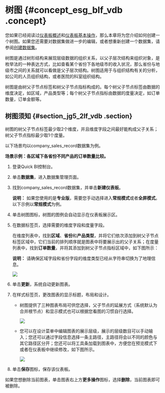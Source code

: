 # 树图 {#concept_esg_blf_vdb .concept}

您如果已经阅读过[仪表板概述](cn.zh-CN/快速入门/报表制作/仪表板概述.md#)和[仪表板基本操作](cn.zh-CN/快速入门/报表制作/仪表板基本操作/仪表板基本操作.md#)，那么本章将为您介绍如何创建一个树图。如果您还需要对数据集做进一步的编辑，或者想重新创建一个数据集，请参阅[创建数据集](cn.zh-CN/用户指南/数据建模/管理数据集/创建数据集.md#)。

树图是通过树形结构来展现层级数据的组织关系，以父子层次结构来组织对象，是枚举法的一种表达方式，比如查看某个省份下各地级市的收入状况，那么省份与地级市之间的关系就可以看做是父子层次结构。树图适用于与组织结构有关的分析，如公司的人员组织结构，或者医院的科室组织结构。

树图是由树父子节点标签和树父子节点指标构成的。每个树父子节点标签由数据的维度决定，如区域，产品类型等；每个树父子节点指标由数据的度量决定，如订单数量，订单金额等。

## 树图须知 {#section_jg5_2lf_vdb .section}

树图的树父子节点标签最少取2个维度，并且维度字段之间最好能构成父子关系；树父子节点指标最少取1个度量。

以下场景均以company\_sales\_record数据集为例。

**场景示例：各区域下各省份不同产品的订单数量比较。**

1.  登录Quick BI控制台。
2.  单击**数据集**，进入数据集管理页面。
3.  找到company\_sales\_record数据集，并单击**新建仪表板**。

    **说明：** 如果您使用的是**专业版**，需要您手动选择进入**常规模式**或者**全屏模式**。以下示例以**常规模式**为例。

4.  单击树图图标，树图的图例会自动显示在仪表板展示区。
5.  在数据标签页，选择需要的维度字段和度量字段。

    在维度列表中，找到**区域**、**省份**和**产品类型**，并将它们依次添加到树父子节点标签区域中，它们当前的排列顺序就是图表中将要展示出的父子关系；在度量列表中，找到**订单数量**，并将其添加到树父子节点指标区域中，如下图所示：

    **说明：** 请确保区域字段和省份字段的维度类型已经从字符串切换为了地理信息。

    ![](http://static-aliyun-doc.oss-cn-hangzhou.aliyuncs.com/assets/img/9142/15444382411844_zh-CN.png)

6.  单击**更新**，系统自动更新图表。
7.  在样式标签页，更改图表的显示标题，布局和设计。
    -   树图提供了三种图表布局可供您选择，父子节点的延展方式（系统默认为合并根节点）和显示模式也可以根据您看图的习惯自行选择。

        ![](http://static-aliyun-doc.oss-cn-hangzhou.aliyuncs.com/assets/img/9142/15444382411847_zh-CN.png)

    -   您可以在设计菜单中编辑图表的展示层级，展示的层级数目可以手动输入；您还可以通过字段信息选择一条主路径，主路径将会以不同的颜色与其它路径区分开；您还可以将工具条加载到图表中，方便您在预览模式下或者在仪表板中继续修改，如下图所示。

        ![](http://static-aliyun-doc.oss-cn-hangzhou.aliyuncs.com/assets/img/9142/15444382411848_zh-CN.png)

8.  单击**保存**图标，保存该仪表板。

如果您想删除当前图表，单击图表右上方**更多操作**图标，选择**删除**，当前图表即可被删除。

